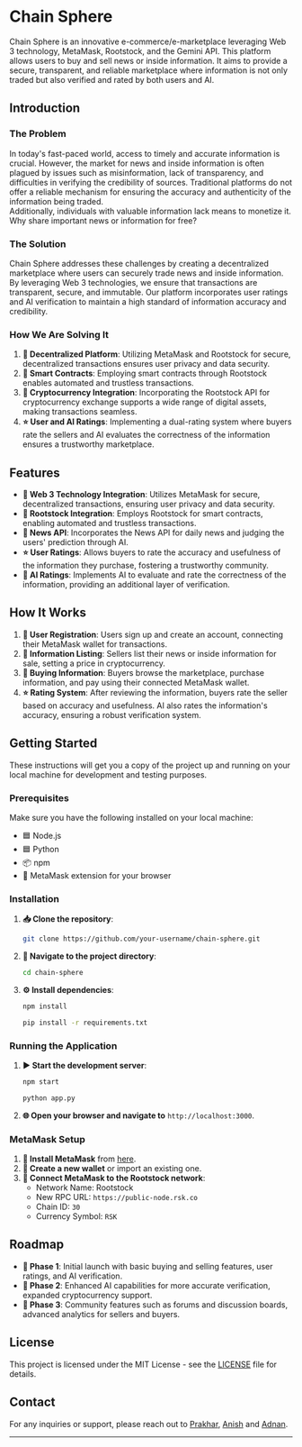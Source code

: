 # Chain Sphere

Chain Sphere is an innovative e-commerce/e-marketplace leveraging Web 3 technology, MetaMask, Rootstock, and the Gemini API. This platform allows users to buy and sell news or inside information. It aims to provide a secure, transparent, and reliable marketplace where information is not only traded but also verified and rated by both users and AI.

## Introduction

### The Problem

In today's fast-paced world, access to timely and accurate information is crucial. However, the market for news and inside information is often plagued by issues such as misinformation, lack of transparency, and difficulties in verifying the credibility of sources. Traditional platforms do not offer a reliable mechanism for ensuring the accuracy and authenticity of the information being traded.
<br>
Additionally, individuals with valuable information lack means to monetize it. Why share important news or information for free?

### The Solution

Chain Sphere addresses these challenges by creating a decentralized marketplace where users can securely trade news and inside information. By leveraging Web 3 technologies, we ensure that transactions are transparent, secure, and immutable. Our platform incorporates user ratings and AI verification to maintain a high standard of information accuracy and credibility.

### How We Are Solving It

1. **🔗 Decentralized Platform**: Utilizing MetaMask and Rootstock for secure, decentralized transactions ensures user privacy and data security.
2. **📝 Smart Contracts**: Employing smart contracts through Rootstock enables automated and trustless transactions.
3. **💱 Cryptocurrency Integration**: Incorporating the Rootstock API for cryptocurrency exchange supports a wide range of digital assets, making transactions seamless.
4. **⭐ User and AI Ratings**: Implementing a dual-rating system where buyers rate the sellers and AI evaluates the correctness of the information ensures a trustworthy marketplace.

## Features

- **🔗 Web 3 Technology Integration**: Utilizes MetaMask for secure, decentralized transactions, ensuring user privacy and data security.
- **📝 Rootstock Integration**: Employs Rootstock for smart contracts, enabling automated and trustless transactions.
- **📰 News API**: Incorporates the News API for daily news and judging the users' prediction through AI.
- **⭐ User Ratings**: Allows buyers to rate the accuracy and usefulness of the information they purchase, fostering a trustworthy community.
- **🤖 AI Ratings**: Implements AI to evaluate and rate the correctness of the information, providing an additional layer of verification.

## How It Works

1. **👤 User Registration**: Users sign up and create an account, connecting their MetaMask wallet for transactions.
2. **📃 Information Listing**: Sellers list their news or inside information for sale, setting a price in cryptocurrency.
3. **🛒 Buying Information**: Buyers browse the marketplace, purchase information, and pay using their connected MetaMask wallet.
4. **⭐ Rating System**: After reviewing the information, buyers rate the seller based on accuracy and usefulness. AI also rates the information's accuracy, ensuring a robust verification system.

## Getting Started

These instructions will get you a copy of the project up and running on your local machine for development and testing purposes.

### Prerequisites

Make sure you have the following installed on your local machine:

- 🟦 Node.js
- 🟦 Python
- 📦 npm
- 🦊 MetaMask extension for your browser

### Installation

1. **📥 Clone the repository**:
    ```bash
    git clone https://github.com/your-username/chain-sphere.git
    ```
2. **📂 Navigate to the project directory**:
    ```bash
    cd chain-sphere
    ```
3. **⚙️ Install dependencies**:
    ```bash
    npm install
    ```
    ```bash
    pip install -r requirements.txt
    ```

### Running the Application

1. **▶️ Start the development server**:
    ```bash
    npm start
    ```
     ```bash
    python app.py
    ```
2. **🌐 Open your browser and navigate to** `http://localhost:3000`.

### MetaMask Setup

1. **🔄 Install MetaMask** from [here](https://metamask.io/).
2. **🔑 Create a new wallet** or import an existing one.
3. **🔗 Connect MetaMask to the Rootstock network**:
    - Network Name: Rootstock
    - New RPC URL: `https://public-node.rsk.co`
    - Chain ID: `30`
    - Currency Symbol: `RSK`


## Roadmap

- **🔹 Phase 1**: Initial launch with basic buying and selling features, user ratings, and AI verification.
- **🔹 Phase 2**: Enhanced AI capabilities for more accurate verification, expanded cryptocurrency support.
- **🔹 Phase 3**: Community features such as forums and discussion boards, advanced analytics for sellers and buyers.

## License

This project is licensed under the MIT License - see the [LICENSE](LICENSE) file for details.

## Contact

For any inquiries or support, please reach out to [Prakhar](mailto:your-email@example.com), [Anish](mailto:your-email@example.com) and [Adnan](mailto:rizviadnan72@gmail.com).

---
